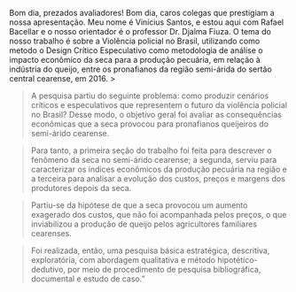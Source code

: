 

Bom dia, prezados avaliadores! Bom dia, caros colegas que prestigiam a nossa apresentação. Meu nome é Vinícius Santos, e estou aqui com Rafael Bacellar e o nosso orientador é o professor Dr. Djalma Fiuza. O tema do nosso trabalho é sobre 
a Violência policial no Brasil, utilizando como metodo o Design Crítico Especulativo como metodologia de análise
o impacto econômico da seca para a produção pecuária, em relação à indústria do queijo, entre os pronafianos da região semi-árida do sertão central cearense, em 2016. >

> A pesquisa partiu do seguinte problema: como produzir cenários críticos e especulativos que representem o futuro da violência policial no Brasil? Desse modo, o objetivo geral foi avaliar as consequências econômicas que a seca provocou para pronafianos queijeiros do semi-árido cearense.

> Para tanto, a primeira seção do trabalho foi feita para descrever o fenômeno da seca no semi-árido cearense; a segunda, serviu para caracterizar os índices econômicos da produção pecuária na região e a terceira para analisar a evolução dos custos, preços e margens dos produtores depois da seca. 

> Partiu-se da hipótese de que a seca provocou um aumento exagerado dos custos, que não foi acompanhada pelos preços, o que inviabilizou a produção de queijo pelos agricultores familiares cearenses. 

> Foi realizada, então, uma pesquisa básica estratégica, descritiva, exploratória, com abordagem qualitativa e método hipotético-dedutivo, por meio de procedimento de pesquisa bibliográfica, documental e estudo de caso.”